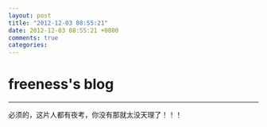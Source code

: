 ```yaml
---
layout: post
title: "2012-12-03 08:55:21"
date: 2012-12-03 08:55:21 +0800
comments: true
categories: 
---
```


# freeness's blog

----------

>
必须的，这片人都有夜考，你没有那就太没天理了！！！